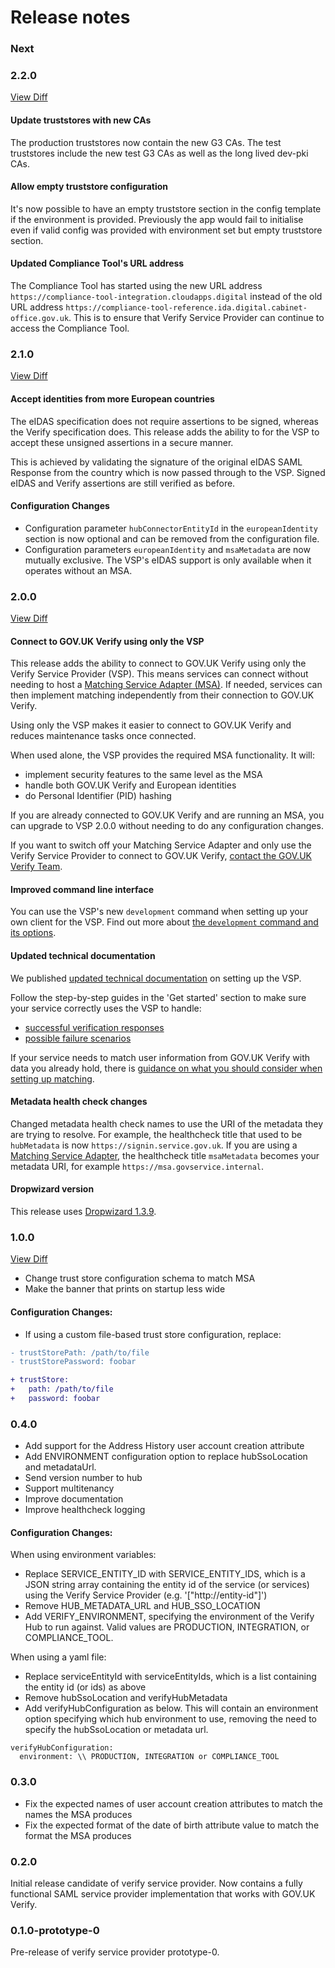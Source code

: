 Release notes
=============

### Next

### 2.2.0
[View Diff](https://github.com/alphagov/verify-service-provider/compare/2.1.0...2.2.0)

#### Update truststores with new CAs

The production truststores now contain the new G3 CAs. The test truststores include the new test G3 CAs as well as the long lived dev-pki CAs.

#### Allow empty truststore configuration

It's now possible to have an empty truststore section in the config template if the environment is provided. Previously the app would fail to initialise even if valid config was provided with environment set but empty truststore section.

#### Updated Compliance Tool's URL address

The Compliance Tool has started using the new URL address `https://compliance-tool-integration.cloudapps.digital` instead of the old URL address `https://compliance-tool-reference.ida.digital.cabinet-office.gov.uk`. This is to ensure that Verify Service Provider can continue to access the Compliance Tool.

### 2.1.0
[View Diff](https://github.com/alphagov/verify-service-provider/compare/2.0.0...2.1.0)

#### Accept identities from more European countries
The eIDAS specification does not require assertions to be signed, whereas the Verify specification does. This release adds the ability to for the VSP to accept these unsigned assertions in a secure manner.

This is achieved by validating the signature of the original eIDAS SAML Response from the country which is now passed through to the VSP. Signed eIDAS and Verify assertions are still verified as before.

#### Configuration Changes
* Configuration parameter `hubConnectorEntityId` in the `europeanIdentity` section is now optional and can be removed from the configuration file.
* Configuration parameters `europeanIdentity` and `msaMetadata` are now mutually exclusive. The VSP's eIDAS support is only available when it operates without an MSA.

### 2.0.0
[View Diff](https://github.com/alphagov/verify-service-provider/compare/1.0.0...2.0.0)

#### Connect to GOV.UK Verify using only the VSP

This release adds the ability to connect to GOV.UK Verify using only the Verify Service Provider (VSP). This means services can connect without needing to host a [Matching Service Adapter (MSA)](https://github.com/alphagov/verify-matching-service-adapter). If needed, services can then implement matching independently from their connection to GOV.UK Verify.

Using only the VSP makes it easier to connect to GOV.UK Verify and reduces maintenance tasks once connected.

When used alone, the VSP provides the required MSA functionality. It will:
* implement security features to the same level as the MSA
* handle both GOV.UK Verify and European identities
* do Personal Identifier (PID) hashing

If you are already connected to GOV.UK Verify and are running an MSA, you can upgrade to VSP 2.0.0 without needing to do any configuration changes.

If you want to switch off your Matching Service Adapter and only use the Verify Service Provider to connect to GOV.UK Verify, [contact the GOV.UK Verify Team](https://www.verify.service.gov.uk/support/).

#### Improved command line interface

You can use the VSP's new `development` command when setting up your own client for the VSP.
Find out more about [the `development` command and its options](https://github.com/alphagov/verify-service-provider/blob/master/README.md#development).

#### Updated technical documentation

We published [updated technical documentation](https://www.docs.verify.service.gov.uk/get-started) on setting up the VSP.

Follow the step-by-step guides in the 'Get started' section to make sure your service correctly uses the VSP to handle:

- [successful verification responses](https://www.docs.verify.service.gov.uk/get-started/set-up-successful-verification-journey)
- [possible failure scenarios](https://www.docs.verify.service.gov.uk/get-started/handle-failure-scenarios)

If your service needs to match user information from GOV.UK Verify with data you already hold, there is [guidance on what you should consider when setting up matching](https://www.docs.verify.service.gov.uk/legacy/matching-guidance/#matching).

#### Metadata health check changes

Changed metadata health check names to use the URI of the metadata they are trying to resolve. For example, the healthcheck title that used to be `hubMetadata` is now `https://signin.service.gov.uk`. If you are using a [Matching Service Adapter](https://github.com/alphagov/verify-matching-service-adapter), the healthcheck title `msaMetadata` becomes your metadata URI, for example `https://msa.govservice.internal`.

#### Dropwizard version

This release uses [Dropwizard 1.3.9](https://github.com/dropwizard/dropwizard/blob/v1.3.9/docs/source/about/release-notes.rst).

### 1.0.0
[View Diff](https://github.com/alphagov/verify-service-provider/compare/0.4.0...1.0.0)

* Change trust store configuration schema to match MSA
* Make the banner that prints on startup less wide

#### Configuration Changes:
* If using a custom file-based trust store configuration, replace:
```diff
- trustStorePath: /path/to/file
- trustStorePassword: foobar

+ trustStore:
+   path: /path/to/file
+   password: foobar
```
### 0.4.0

* Add support for the Address History user account creation attribute
* Add ENVIRONMENT configuration option to replace hubSsoLocation and metadataUrl.
* Send version number to hub
* Support multitenancy
* Improve documentation
* Improve healthcheck logging

#### Configuration Changes:
When using environment variables:
* Replace SERVICE_ENTITY_ID with SERVICE_ENTITY_IDS, which is a JSON string array containing the entity id of the service (or services) using the Verify Service Provider (e.g. '["http://entity-id"]')
* Remove HUB_METADATA_URL and HUB_SSO_LOCATION
* Add VERIFY_ENVIRONMENT, specifying the environment of the Verify Hub to run against. Valid values are PRODUCTION, INTEGRATION, or COMPLIANCE_TOOL.

When using a yaml file:
* Replace serviceEntityId with serviceEntityIds, which is a list containing the entity id (or ids) as above
* Remove hubSsoLocation and verifyHubMetadata
* Add verifyHubConfiguration as below. This will contain an environment option specifying which hub environment to use, removing the need to specify the hubSsoLocation or metadata url.
```
verifyHubConfiguration:
  environment: \\ PRODUCTION, INTEGRATION or COMPLIANCE_TOOL
```

### 0.3.0

* Fix the expected names of user account creation attributes to match the names the MSA produces
* Fix the expected format of the date of birth attribute value to match the format the MSA produces

### 0.2.0

Initial release candidate of verify service provider. Now contains a fully
functional SAML service provider implementation that works with GOV.UK Verify.

### 0.1.0-prototype-0

Pre-release of verify service provider prototype-0.
